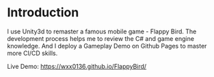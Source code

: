 # Introduction
I use Unity3d to remaster a famous mobile game - Flappy Bird. The development process helps me to review the C# and game engine knowledge. And I deploy a Gameplay Demo on Github Pages to master more CI/CD skills. 

Live Demo: https://wxx0136.github.io/FlappyBird/

